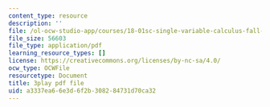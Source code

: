 ```yaml
---
content_type: resource
description: ''
file: /ol-ocw-studio-app/courses/18-01sc-single-variable-calculus-fall-2010/a3337ea66e3d6f2b308284731d70ca32_XRkgBWbWvg4.pdf
file_size: 56603
file_type: application/pdf
learning_resource_types: []
license: https://creativecommons.org/licenses/by-nc-sa/4.0/
ocw_type: OCWFile
resourcetype: Document
title: 3play pdf file
uid: a3337ea6-6e3d-6f2b-3082-84731d70ca32
---
```

